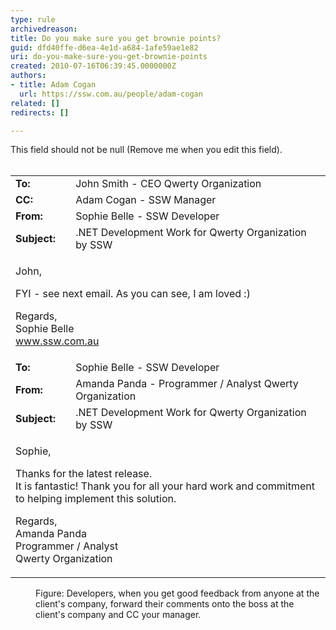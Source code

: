 ```yaml
---
type: rule
archivedreason: 
title: Do you make sure you get brownie points?
guid: dfd40ffe-d6ea-4e1d-a684-1afe59ae1e82
uri: do-you-make-sure-you-get-brownie-points
created: 2010-07-16T06:39:45.0000000Z
authors:
- title: Adam Cogan
  url: https://ssw.com.au/people/adam-cogan
related: []
redirects: []

---
```



This field should not be null (Remove me when you edit this field).
<br><excerpt class='endintro'></excerpt><br>

  <table width="100%">
    <tbody>
        <tr>
            <td><b>To&#58;</b> </td>
            <td>John Smith - CEO Qwerty Organization </td>
        </tr>
        <tr>
            <td><b>CC&#58;</b> </td>
            <td>Adam Cogan - SSW Manager </td>
        </tr>
        <tr>
            <td><b>From&#58;</b> </td>
            <td>Sophie Belle - SSW Developer </td>
        </tr>
        <tr>
            <td><b>Subject&#58;</b> </td>
            <td>.NET Development Work for Qwerty Organization by SSW </td>
        </tr>
        <tr>
            <td colspan="2">
            <p>John, </p>
            <p>FYI - see next email. As you can see, I am loved &#58;) </p>
            <p>Regards, <br>
            Sophie Belle <br>
            <a href="http&#58;//www.ssw.com.au/ssw" target="_blank">www.ssw.com.au</a> <img alt="" title="This opens in a New Window" src="http&#58;//www.ssw.com.au/ssw/images/IconNewWindow.png" /> </p>
            </td>
        </tr>
        <tr>
            <td><b>To&#58;</b> </td>
            <td>Sophie Belle - SSW Developer </td>
        </tr>
        <tr>
            <td><b>From&#58;</b> </td>
            <td>Amanda Panda - Programmer / Analyst Qwerty Organization </td>
        </tr>
        <tr>
            <td><b>Subject&#58;</b> </td>
            <td>.NET Development Work for Qwerty Organization by SSW </td>
        </tr>
        <tr>
            <td colspan="2">
            <p>Sophie, </p>
            <p>Thanks for the latest release.<br>
            It is fantastic! Thank you for all your hard work and commitment to helping implement this solution. </p>
            <p>Regards, <br>
            Amanda Panda <br>
            Programmer / Analyst<br>
            Qwerty Organization </p>
            </td>
        </tr>
    </tbody>
</table>
<dd>Figure&#58; Developers, when you get good feedback from anyone at the client's company, forward their comments onto the boss at the client's company and CC your manager. </dd>



